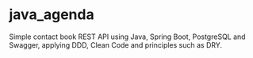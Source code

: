 # java_agenda
Simple contact book REST API using Java, Spring Boot, PostgreSQL and Swagger, applying DDD, Clean Code and principles such as DRY.
